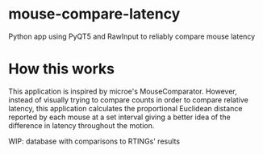 # mouse-compare-latency

Python app using PyQT5 and RawInput to reliably compare mouse latency

# How this works

This application is inspired by microe's MouseComparator. However, instead of visually trying to compare counts in order to compare relative latency, this application calculates the proportional Euclidean distance reported by each mouse at a set interval giving a better idea of the difference in latency throughout the motion.

WIP: database with comparisons to RTINGs' results

